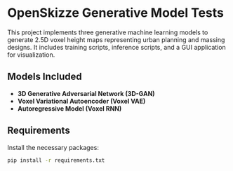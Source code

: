 # OpenSkizze Generative Model Tests

This project implements three generative machine learning models to generate 2.5D voxel height maps representing urban planning and massing designs. It includes training scripts, inference scripts, and a GUI application for visualization.

## Models Included

- **3D Generative Adversarial Network (3D-GAN)**
- **Voxel Variational Autoencoder (Voxel VAE)**
- **Autoregressive Model (Voxel RNN)**

## Requirements

Install the necessary packages:

```bash
pip install -r requirements.txt
